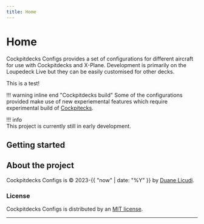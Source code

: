 ```yaml
---
title: Home
---
```


# Home

Cockpitdecks Configs provides a set of configurations for different aircraft for use with Cockpitdecks and X-Plane. Development is primarily on the Loupedeck Live but they can be easily customised for other decks.

This is a test!

!!! warning inline end "Cockpitdecks build"
    Some of the configurations provided make use of new experiemental features which require experimental build of [Cockpitecks](https://github.com/dlicudi/cockpitdecks).

!!! info    
    This project is currently still in early development.


## Getting started


## About the project

Cockpitdecks Configs is &copy; 2023-{{ "now" | date: "%Y" }} by [Duane Licudi](https://github.com/dlicudi).

### License

Cockpitdecks Configs is distributed by an [MIT license](https://github.com/dlicudi/cockpitdecks-configs?tab=MIT-1-ov-file).


----


[Cockpitdecks Configs repo]: https://github.com/dlicudi/cockpitdecks-configs
[GitHub Pages]: https://pages.github.com/